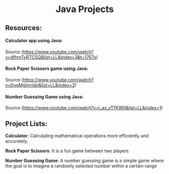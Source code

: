 <h1 align="center">Java Projects</h1>

## Resources:
#### Calculator app using Java:
Source (https://www.youtube.com/watch?v=dfhmTyRTCSQ&list=LL&index=3&t=1767s)

#### Rock Paper Scissors game using Java:
Source (https://www.youtube.com/watch?v=DyqMglmrido&list=LL&index=2)

#### Number Guessing Game using Java:
Source (https://www.youtube.com/watch?v=j_ax_yT7KW0&list=LL&index=1)

## Project Lists:
**Calculator**: Calculating mathematical operations more efficiently and accurately.

 **Rock Paper Scissors**: It is a fun game between two players.

 **Number Guessing Game**: A number guessing game is a simple game where the goal is to imagine a randomly selected number within a certain range
